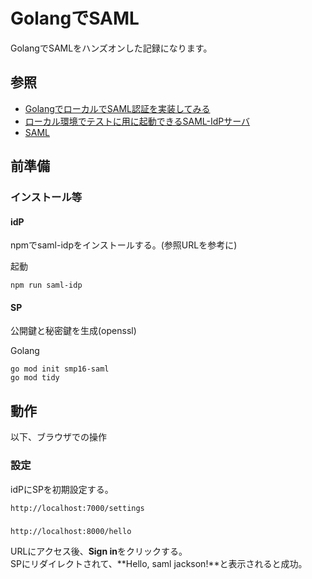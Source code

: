 # GolangでSAML

GolangでSAMLをハンズオンした記録になります。

## 参照

- [GolangでローカルでSAML認証を実装してみる](https://zenn.dev/akira_kuriyama/articles/79baaa90c56a39)
- [ローカル環境でテストに用に起動できるSAML-IdPサーバ](https://qiita.com/murasuke/items/f7cb7fd68cd1bf8ec74e)
- [SAML](https://github.com/crewjam/saml)


## 前準備

### インストール等

#### idP

npmでsaml-idpをインストールする。(参照URLを参考に)  

起動

    npm run saml-idp

#### SP

公開鍵と秘密鍵を生成(openssl)  


Golang

    go mod init smp16-saml
    go mod tidy


## 動作

以下、ブラウザでの操作

### 設定

idPにSPを初期設定する。

    http://localhost:7000/settings

### 

    http://localhost:8000/hello

URLにアクセス後、**Sign in**をクリックする。  
SPにリダイレクトされて、**Hello, saml jackson!**と表示されると成功。

